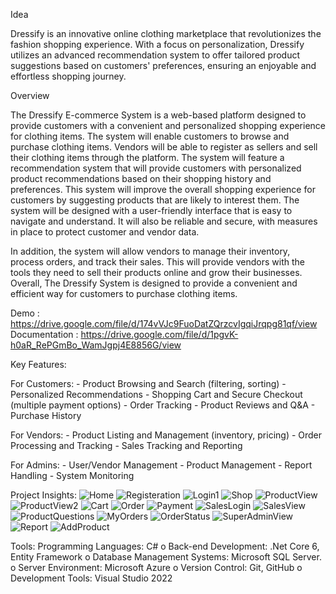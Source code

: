Idea

  Dressify is an innovative online clothing marketplace that revolutionizes the fashion shopping experience.
  With a focus on personalization, Dressify utilizes an advanced recommendation system to offer tailored product suggestions based on customers' preferences, ensuring              an enjoyable and effortless shopping journey.


Overview

  The Dressify E-commerce System is a web-based platform designed to provide
  customers with a convenient and personalized shopping experience for clothing items. The
  system will enable customers to browse and purchase clothing items. Vendors will be able to
  register as sellers and sell their clothing items through the platform.
  The system will feature a recommendation system that will provide customers with
  personalized product recommendations based on their shopping history and preferences. This
  system will improve the overall shopping experience for customers by suggesting products that
  are likely to interest them.
  The system will be designed with a user-friendly interface that is easy to navigate and
  understand. It will also be reliable and secure, with measures in place to protect customer and
  vendor data.
  
  In addition, the system will allow vendors to manage their inventory, process orders, and
  track their sales. This will provide vendors with the tools they need to sell their products online
  and grow their businesses.
  Overall, The Dressify System is designed to provide a convenient and efficient way for
  customers to purchase clothing items.

Demo : https://drive.google.com/file/d/174vVJc9FuoDatZQrzcvIgqiJrqpg81qf/view
Documentation  : https://drive.google.com/file/d/1pgvK-h0aR_RePGmBo_WamJgpj4E8856G/view

Key Features:

  For Customers:
     - Product Browsing and Search (filtering, sorting)
     - Personalized Recommendations
     - Shopping Cart and Secure Checkout (multiple payment options)
     - Order Tracking
     - Product Reviews and Q&A
     - Purchase History

  For Vendors:
     - Product Listing and Management (inventory, pricing)
     - Order Processing and Tracking
     - Sales Tracking and Reporting

  For Admins:
     - User/Vendor Management
     - Product Management
     - Report Handling
     - System Monitoring
     
Project Insights:
  ![Home](https://github.com/user-attachments/assets/ea7ea486-962a-439a-8e14-9013af14c5d8)
  ![Registeration](https://github.com/user-attachments/assets/991dbbc0-6422-459b-8055-9caa9286af40)
  ![Login1](https://github.com/user-attachments/assets/508e37a8-dbce-4ad3-ae4d-8dae317301c2)
  ![Shop](https://github.com/user-attachments/assets/7e7b6ecf-3853-464c-b1b9-c6eef1b376f2)
  ![ProductView](https://github.com/user-attachments/assets/cdc06e6b-8376-421d-bf97-f2a1a58691b8)
  ![ProductView2](https://github.com/user-attachments/assets/0b3c5920-c228-4f0d-b866-6b2ce309547b)
  ![Cart](https://github.com/user-attachments/assets/aa40e285-2de3-4f3a-9ce1-85943a948b7e)
  ![Order](https://github.com/user-attachments/assets/e651dacc-66c3-4463-9096-6fdd1b47f396)
  ![Payment](https://github.com/user-attachments/assets/a2528c6f-b02c-42bf-9ce3-1f4d8797ba8e)
  ![SalesLogin](https://github.com/user-attachments/assets/a79aec53-1e8f-443b-9c10-3d3b8bd3f597)
  ![SalesView](https://github.com/user-attachments/assets/ebe7be5f-8e8c-417a-aaa8-6bcb1e8cf4ce)
  ![ProductQuestions](https://github.com/user-attachments/assets/02ca3039-4661-4a49-bd8f-2599c4615ffb)
  ![MyOrders](https://github.com/user-attachments/assets/6abea703-dd41-4195-a463-43f3d4dcb221)
  ![OrderStatus](https://github.com/user-attachments/assets/bdf228cd-4bed-4c1d-8ce8-376c08312cfd)
  ![SuperAdminView](https://github.com/user-attachments/assets/fbc76dd8-daf8-4d41-accb-42c9b281f8f2)
  ![Report](https://github.com/user-attachments/assets/929f6d27-63e1-4151-b7fc-2d8b8c18d366)
  ![AddProduct](https://github.com/user-attachments/assets/56ebfc3c-e07b-4123-b1c7-3c2dea8c3109)

Tools:
  Programming Languages: C#
  o Back-end Development: .Net Core 6, Entity Framework
  o Database Management Systems: Microsoft SQL Server.
  o Server Environment: Microsoft Azure
  o Version Control: Git, GitHub
  o Development Tools:  Visual Studio 2022
